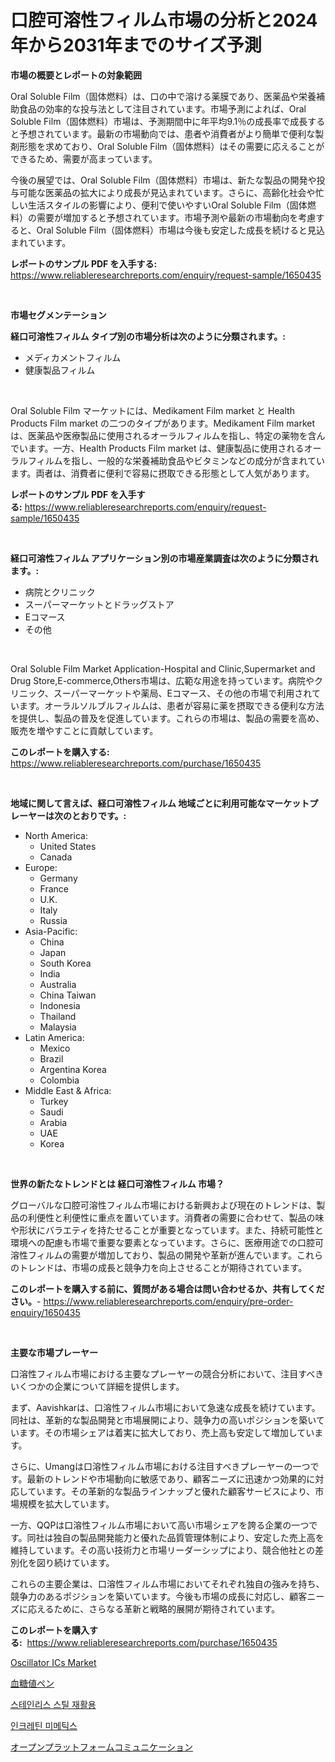 <p><h1>口腔可溶性フィルム市場の分析と2024年から2031年までのサイズ予測</h1></p><p><strong>市場の概要とレポートの対象範囲</strong></p>
<p><p>Oral Soluble Film（固体燃料）は、口の中で溶ける薬膜であり、医薬品や栄養補助食品の効率的な投与法として注目されています。市場予測によれば、Oral Soluble Film（固体燃料）市場は、予測期間中に年平均9.1％の成長率で成長すると予想されています。最新の市場動向では、患者や消費者がより簡単で便利な製剤形態を求めており、Oral Soluble Film（固体燃料）はその需要に応えることができるため、需要が高まっています。</p><p>今後の展望では、Oral Soluble Film（固体燃料）市場は、新たな製品の開発や投与可能な医薬品の拡大により成長が見込まれています。さらに、高齢化社会や忙しい生活スタイルの影響により、便利で使いやすいOral Soluble Film（固体燃料）の需要が増加すると予想されています。市場予測や最新の市場動向を考慮すると、Oral Soluble Film（固体燃料）市場は今後も安定した成長を続けると見込まれています。</p></p>
<p><strong>レポートのサンプル PDF を入手する:</strong> <a href="https://www.reliableresearchreports.com/enquiry/request-sample/1650435">https://www.reliableresearchreports.com/enquiry/request-sample/1650435</a></p>
<p>&nbsp;</p>
<p><strong>市場セグメンテーション</strong></p>
<p><strong>経口可溶性フィルム タイプ別の市場分析は次のように分類されます。:</strong></p>
<p><ul><li>メディカメントフィルム</li><li>健康製品フィルム</li></ul></p>
<p>&nbsp;</p>
<p><p>Oral Soluble Film マーケットには、Medikament Film market と Health Products Film market の二つのタイプがあります。Medikament Film market は、医薬品や医療製品に使用されるオーラルフィルムを指し、特定の薬物を含んでいます。一方、Health Products Film market は、健康製品に使用されるオーラルフィルムを指し、一般的な栄養補助食品やビタミンなどの成分が含まれています。両者は、消費者に便利で容易に摂取できる形態として人気があります。</p></p>
<p><strong>レポートのサンプル PDF を入手する:</strong>&nbsp;<a href="https://www.reliableresearchreports.com/enquiry/request-sample/1650435">https://www.reliableresearchreports.com/enquiry/request-sample/1650435</a></p>
<p>&nbsp;</p>
<p><strong> 経口可溶性フィルム アプリケーション別の市場産業調査は次のように分類されます。:</strong></p>
<p><ul><li>病院とクリニック</li><li>スーパーマーケットとドラッグストア</li><li>Eコマース</li><li>その他</li></ul></p>
<p>&nbsp;</p>
<p><p>Oral Soluble Film Market Application-Hospital and Clinic,Supermarket and Drug Store,E-commerce,Others市場は、広範な用途を持っています。病院やクリニック、スーパーマーケットや薬局、Eコマース、その他の市場で利用されています。オーラルソルブルフィルムは、患者が容易に薬を摂取できる便利な方法を提供し、製品の普及を促進しています。これらの市場は、製品の需要を高め、販売を増やすことに貢献しています。</p></p>
<p><strong>このレポートを購入する:</strong>&nbsp; <a href="https://www.reliableresearchreports.com/purchase/1650435">https://www.reliableresearchreports.com/purchase/1650435</a></p>
<p>&nbsp;</p>
<p><strong>地域に関して言えば、経口可溶性フィルム 地域ごとに利用可能なマーケットプレーヤーは次のとおりです。:</strong></p>
<p><ul>
    <li>
        North America:
        <ul>
            <li>United States</li>
            <li>Canada</li>
        </ul>
    </li>
    <li>
        Europe:
        <ul>
            <li>Germany</li>
            <li>France</li>
            <li>U.K.</li>
            <li>Italy</li>
            <li>Russia</li>
        </ul>
    </li>
    <li>
        Asia-Pacific:
        <ul>
            <li>China</li>
            <li>Japan</li>
            <li>South Korea</li>
            <li>India</li>
            <li>Australia</li>
            <li>China Taiwan</li>
            <li>Indonesia</li>
            <li>Thailand</li>
            <li>Malaysia</li>
        </ul>
    </li>
    <li>
        Latin America:
        <ul>
            <li>Mexico</li>
            <li>Brazil</li>
            <li>Argentina Korea</li>
            <li>Colombia</li>
        </ul>
    </li>
    <li>
        Middle East & Africa:
        <ul>
            <li>Turkey</li>
            <li>Saudi</li>
            <li>Arabia</li>
            <li>UAE</li>
            <li>Korea</li>
        </ul>
    </li>
    </ul></p>
<p>&nbsp;</p>
<p><strong>世界の新たなトレンドとは 経口可溶性フィルム 市場？</strong></p>
<p><p>グローバルな口腔可溶性フィルム市場における新興および現在のトレンドは、製品の利便性と利便性に重点を置いています。消費者の需要に合わせて、製品の味や形状にバラエティを持たせることが重要となっています。また、持続可能性と環境への配慮も市場で重要な要素となっています。さらに、医療用途での口腔可溶性フィルムの需要が増加しており、製品の開発や革新が進んでいます。これらのトレンドは、市場の成長と競争力を向上させることが期待されています。</p></p>
<p><strong>このレポートを購入する前に、質問がある場合は問い合わせるか、共有してください。</strong>- <a href="https://www.reliableresearchreports.com/enquiry/pre-order-enquiry/1650435">https://www.reliableresearchreports.com/enquiry/pre-order-enquiry/1650435</a></p>
<p>&nbsp;</p>
<p><strong>主要な市場プレーヤー</strong></p>
<p><p>口溶性フィルム市場における主要なプレーヤーの競合分析において、注目すべきいくつかの企業について詳細を提供します。</p><p>まず、Aavishkarは、口溶性フィルム市場において急速な成長を続けています。同社は、革新的な製品開発と市場展開により、競争力の高いポジションを築いています。その市場シェアは着実に拡大しており、売上高も安定して増加しています。</p><p>さらに、Umangは口溶性フィルム市場における注目すべきプレーヤーの一つです。最新のトレンドや市場動向に敏感であり、顧客ニーズに迅速かつ効果的に対応しています。その革新的な製品ラインナップと優れた顧客サービスにより、市場規模を拡大しています。</p><p>一方、QQPは口溶性フィルム市場において高い市場シェアを誇る企業の一つです。同社は独自の製品開発能力と優れた品質管理体制により、安定した売上高を維持しています。その高い技術力と市場リーダーシップにより、競合他社との差別化を図り続けています。</p><p>これらの主要企業は、口溶性フィルム市場においてそれぞれ独自の強みを持ち、競争力のあるポジションを築いています。今後も市場の成長に対応し、顧客ニーズに応えるために、さらなる革新と戦略的展開が期待されています。</p></p>
<p><strong>このレポートを購入する:</strong>&nbsp;&nbsp;<a href="https://www.reliableresearchreports.com/purchase/1650435">https://www.reliableresearchreports.com/purchase/1650435</a></p>
<p><p><a href="https://github.com/nancykennedykellievqfqt2/Market-Research-Report-List-1/blob/main/oscillator-ics-market.md">Oscillator ICs Market</a></p><p><a href="https://github.com/JacksonWiza1924/Market-Research-Report-List-1/blob/main/477720310049.md">血糖値ペン</a></p><p><a href="https://medium.com/@percymckty3ytenzie89676/%EC%8A%A4%ED%85%8C%EC%9D%B8%EB%A6%AC%EC%8A%A4-%EC%8A%A4%ED%8B%B8-%EC%9E%AC%ED%99%9C%EC%9A%A9-%EC%8B%9C%EC%9E%A5-%EB%B6%84%EC%84%9D-%EB%B0%8F-2024%EB%85%84%EB%B6%80%ED%84%B0-2031%EB%85%84%EA%B9%8C%EC%A7%80-%EC%98%88%EC%B8%A1%EB%90%9C-%ED%81%AC%EA%B8%B0%EC%97%90-%EB%8C%80%ED%95%9C-%EC%A0%84%EB%A7%9D-4897c2de791f">스테인리스 스틸 재활용</a></p><p><a href="https://github.com/RichardLueilwitz787/Market-Research-Report-List-1/blob/main/59769599456.md">인크레틴 미메틱스</a></p><p><a href="https://github.com/Calvi3ynJerde867/Market-Research-Report-List-1/blob/main/288505810048.md">オープンプラットフォームコミュニケーション</a></p></p>